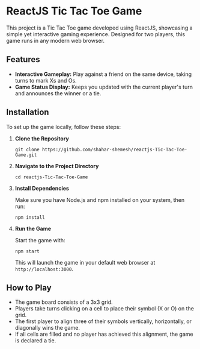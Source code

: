 # ReactJS Tic Tac Toe Game

This project is a Tic Tac Toe game developed using ReactJS, showcasing a simple yet interactive gaming experience. Designed for two players, this game runs in any modern web browser.

## Features

- **Interactive Gameplay:** Play against a friend on the same device, taking turns to mark Xs and Os.
- **Game Status Display:** Keeps you updated with the current player's turn and announces the winner or a tie.

## Installation

To set up the game locally, follow these steps:

1. **Clone the Repository**

    ```
    git clone https://github.com/shahar-shemesh/reactjs-Tic-Tac-Toe-Game.git
    ```

2. **Navigate to the Project Directory**

    ```
    cd reactjs-Tic-Tac-Toe-Game
    ```

3. **Install Dependencies**

    Make sure you have Node.js and npm installed on your system, then run:

    ```
    npm install
    ```

4. **Run the Game**

    Start the game with:

    ```
    npm start
    ```

    This will launch the game in your default web browser at `http://localhost:3000`.

## How to Play

- The game board consists of a 3x3 grid.
- Players take turns clicking on a cell to place their symbol (X or O) on the grid.
- The first player to align three of their symbols vertically, horizontally, or diagonally wins the game.
- If all cells are filled and no player has achieved this alignment, the game is declared a tie.

